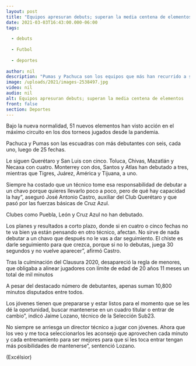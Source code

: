 ```yaml
---
layout: post
title: "Equipos apresuran debuts; superan la media centena de elementos"
date: 2021-03-03T16:43:00.000-06:00
tags:
  
  - debuts
  
  - Futbol
  
  - deportes
  
author: nil
description: "Pumas y Pachuca son los equipos que más han recurrido a sus fuerzas básicas en la nueva normalidad"
image: /uploads/2021/images-2538497.jpg
video: nil
audio: nil
alt: Equipos apresuran debuts; superan la media centena de elementos
front: false
section: Deportes
---
```


Bajo la nueva normalidad, 51 nuevos elementos han visto acción en el máximo circuito en los dos torneos jugados desde la pandemia.

Pachuca y Pumas son las escuadras con más debutantes con seis, cada uno, luego de 25 fechas.

Le siguen Querétaro y San Luis con cinco. Toluca, Chivas, Mazatlán y Necaxa con cuatro. Monterrey con dos, Santos y Atlas han debutado a tres, mientras que Tigres, Juárez, América y Tijuana, a uno.

Siempre ha costado que un técnico tome esa responsabilidad de debutar a un chavo porque quieres llevarlo poco a poco, pero de qué hay capacidad la hay”, aseguró José Antonio Castro, auxiliar del Club Querétaro y que pasó por las fuerzas básicas de Cruz Azul.

Clubes como Puebla, León y Cruz Azul no han debutado.

Los planes y resultados a corto plazo, donde si en cuatro o cinco fechas no te va bien ya están pensando en otro técnico, afectan. No sirve de nada debutar a un chavo que después no le vas a dar seguimiento. El chiste es darle seguimiento para que crezca, porque si no lo debutas, juega 30 segundos y no vuelve aparecer”, afirmó Castro.

Tras la culminación del Clausura 2020, desapareció la regla de menores, que obligaba a alinear jugadores con límite de edad de 20 años 11 meses un total de mil minutos

A pesar del destacado número de debutantes, apenas suman 10,800 minutos disputados entre todos.

Los jóvenes tienen que prepararse y estar listos para el momento que se les dé la oportunidad, buscar mantenerse en un cuadro titular o entrar de cambio”, indicó Jaime Lozano, técnico de la Selección Sub23.

No siempre se arriesga un director técnico a jugar con jóvenes. Ahora que los veo y me toca seleccionarlos les aconsejo que aprovechen cada minuto y cada entrenamiento para ser mejores para que si les toca entrar tengan más posibilidades de mantenerse”, sentenció Lozano.

(Excélsior)